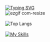 [![Typing SVG](https://readme-typing-svg.demolab.com?font=Fira+Code&weight=900&size=22&pause=1000&color=8F04F7&center=true&vCenter=true&random=false&width=435&lines=Welcome+to+my+profile)](https://git.io/typing-svg)
<br>
![ezgif com-resize](https://github.com/Berke-aras/Berke-aras/assets/71926337/11ef1d06-94b5-419f-8bba-e230c1f297be)
<br><br>
![Top Langs](https://github-readme-stats.vercel.app/api/top-langs/?username=berke-aras&layout=compact)
<br><br>
[![My Skills](https://skillicons.dev/icons?i=python,html,css,bootstrap,scss,js,react,django,godot,unity,linux)](https://skillicons.dev)
<br><br>
<!--![Jokes Card](https://readme-jokes.vercel.app/api)
<br><br>-->
<!--![Alt text](https://spotify-recently-played-readme.vercel.app/api?user=qi88qvroog8sjxbvopdqid9sp)-->
<br>
<!--![:Berke-aras](https://count.getloli.com/get/@:Berke-aras)
<br><br>-->

<img src='https://github.com/Berke-aras/Berke-aras/blob/main/bocchi-the-rock-kita-ikuyo.gif' width="2px" title="BTR" alt="Please refresh the page if the meme doesn't show up.">

